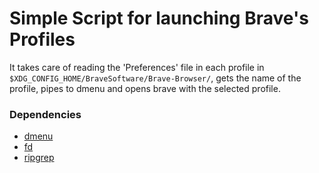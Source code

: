 # Simple Script for launching Brave's Profiles

It takes care of reading the 'Preferences' file in each profile in `$XDG_CONFIG_HOME/BraveSoftware/Brave-Browser/`, gets the name of the profile, pipes to dmenu and opens brave with the selected profile.


### Dependencies

- [dmenu](https://tools.suckless.org/dmenu/)
- [fd](https://github.com/sharkdp/fd)
- [ripgrep](https://github.com/BurntSushi/ripgrep)
